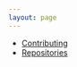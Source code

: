 ```yaml
---
layout: page
---
```


   - [Contributing](/codex/contributing)
   - [Repositories](/codex/repositories)	